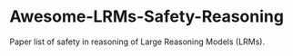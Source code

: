 # Awesome-LRMs-Safety-Reasoning
Paper list of safety in reasoning of Large Reasoning Models (LRMs).
